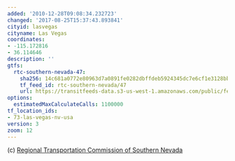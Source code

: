 ```yaml
---
added: '2010-12-28T09:08:34.232723'
changed: '2017-08-25T15:37:43.893841'
cityid: lasvegas
cityname: Las Vegas
coordinates:
- -115.172816
- 36.114646
description: ''
gtfs:
  rtc-southern-nevada-47:
    sha256: 14c681a0772e80963d7a0891fe0282dbffdeb5924345dc7e6cf1e3128bb75a0d
    tf_feed_id: rtc-southern-nevada/47
    url: https://transitfeeds-data.s3-us-west-1.amazonaws.com/public/feeds/rtc-southern-nevada/47/20170721/gtfs.zip
options:
  estimatedMaxCalculateCalls: 1100000
tf_location_ids:
- 73-las-vegas-nv-usa
version: 3
zoom: 12
---
```


(c) [Regional Transportation Commission of Southern Nevada](http://www.rtcsnv.com/)

